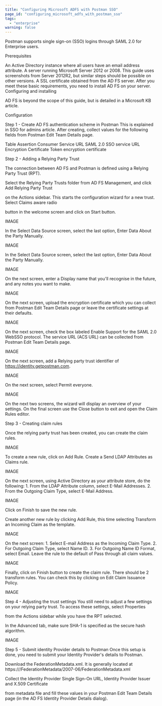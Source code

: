 ```yaml
---
title: "Configuring Microsoft ADFS with Postman SSO"
page_id: "configuring_microsoft_adfs_with_postman_sso"
tags: 
  - "enterprise"
warning: false
---
```



Postman supports single sign-on (SSO) logins through SAML 2.0 for Enterprise users.

Prerequisites

An Active Directory instance where all users have an email address attribute.
A server running Microsoft Server 2012 or 2008. This guide uses screenshots from Server 2012R2,
but similar steps should be possible on other versions.
A SSL certificate obtained from the AD FS server.
After you meet these basic requirements, you need to install AD FS on your server. Configuring and installing

AD FS is beyond the scope of this guide, but is detailed in a Microsoft KB article.

Configuration

Step 1 - Create AD FS authentication scheme in Postman
This is explained in SSO for admins article. After creating, collect values for the following fields from Postman Edit Team Details page.

Table
Assertion Consumer Service URL	SAML 2.0 SSO service URL
Encryption Certificate	Token encryption certificate


Step 2 - Adding a Relying Party Trust

The connection between AD FS and Postman is defined using a Relying Party Trust (RPT).

Select the Relying Party Trusts folder from AD FS Management, and click Add Relying Party Trust 

on the Actions sidebar. This starts the configuration wizard for a new trust. Select Claims aware radio

button in the welcome screen and click on Start button.

IMAGE

In the Select Data Source screen, select the last option, Enter Data About the Party Manually.

IMAGE

In the Select Data Source screen, select the last option, Enter Data About the Party Manually.

IMAGE

On the next screen, enter a Display name that you'll recognise in the future, and any notes you want to make.

IMAGE

On the next screen, upload the encryption certificate which you can collect from Postman Edit Team Details page or leave the certificate settings at their defaults.

IMAGE

On the next screen, check the box labeled Enable Support for the SAML 2.0 WebSSO protocol. 
The service URL (ACS URL) can be collected from Postman Edit Team Details page.

IMAGE


On the next screen, add a Relying party trust identifier of https://identity.getpostman.com.

IMAGE

On the next screen, select Permit everyone.

IMAGE

On the next two screens, the wizard will display an overview of your settings. 
On the final screen use the Close button to exit and open the Claim Rules editor.

Step 3 - Creating claim rules

Once the relying party trust has been created, you can create the claim rules.

IMAGE

To create a new rule, click on Add Rule. Create a Send LDAP Attributes as Claims rule.

IMAGE

On the next screen, using Active Directory as your attribute store, do the following: 
    1. From the LDAP Attribute column, select E-Mail Addresses.
    2. From the Outgoing Claim Type, select E-Mail Address.
    
IMAGE

Click on Finish to save the new rule.

Create another new rule by clicking Add Rule, this time selecting Transform an Incoming Claim as the template.

IMAGE

On the next screen:
    1. Select E-mail Address as the Incoming Claim Type.
    2. For Outgoing Claim Type, select Name ID. 
    3. For Outgoing Name ID Format, select Email. 
Leave the rule to the default of Pass through all claim values.

IMAGE

Finally, click on Finish button to create the claim rule.
There should be 2 transform rules. You can check this by clicking on Edit Claim Issuance Policy.

IMAGE

Step 4 - Adjusting the trust settings
You still need to adjust a few settings on your relying party trust. To access these settings, select Properties 

from the Actions sidebar while you have the RPT selected.

In the Advanced tab, make sure SHA-1 is specified as the secure hash algorithm.

IMAGE

Step 5 - Submit identity Provider details to Postman
Once this setup is done, you need to submit your Identity Provider's details to Postman.

Download the FederationMetadata.xml. It is generally located at https://<Federation Service name>/FederationMetadata/2007-06/FederationMetadata.xml

Collect the Identity Provider Single Sign-On URL, Identity Provider Issuer and X.509 Certificate 

from metadata file and fill these values in your Postman Edit Team Details page (in the AD FS Identity Provider Details dialog).



